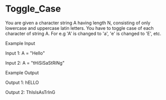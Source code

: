 # Toggle_Case

You are given a character string A having length N, consisting of only lowercase and uppercase latin letters.
You have to toggle case of each character of string A. For e.g 'A' is changed to 'a', 'e' is changed to 'E', etc.

Example Input

Input 1:
A = "Hello"

Input 2:
A = "tHiSiSaStRiNg"

Example Output

Output 1:
hELLO

Output 2:
ThIsIsAsTrInG 
